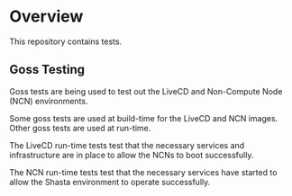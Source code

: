 # Overview
This repository contains tests. 

## Goss Testing
Goss tests are being used to test out the LiveCD and Non-Compute Node (NCN) environments.

Some goss tests are used at build-time for the LiveCD and NCN images. Other goss tests
are used at run-time. 

The LiveCD run-time tests test that the necessary services and infrastructure
are in place to allow the NCNs to boot successfully.

The NCN run-time tests test that the necessary services have started to allow the
Shasta environment to operate successfully.